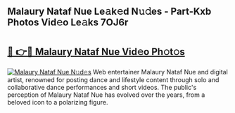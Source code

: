 ## Malaury Nataf Nue Le𝚊k𝚎d N𝚞𝚍es - Part-Kxb Photos Vid𝚎o Le𝚊ks 7OJ6r

# <h2><a href="http://fb3my3u.evod.top/?m=Malaury+Nataf+Nue">🔗 👉🔴 Malaury Nataf Nue Vid𝚎o Ph𝚘t𝚘s</a></h2>

[![Malaury Nataf Nue N𝚞d𝚎s](https://i.imgur.com/8V9OHl7.gif)](http://fb3my3u.evod.top/?m=Malaury+Nataf+Nue)
Web entertainer Malaury Nataf Nue and digital artist, renowned for posting dance and lifestyle content through solo and collaborative dance performances and short videos. The public's perception of Malaury Nataf Nue has evolved over the years, from a beloved icon to a polarizing figure. 

